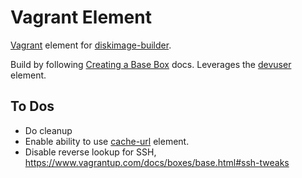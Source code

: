 # Vagrant Element

[Vagrant](https://www.vagrantup.com/) element for [diskimage-builder](https://github.com/openstack/diskimage-builder).

Build by following [Creating a Base Box](https://www.vagrantup.com/docs/boxes/base.html) docs.
Leverages the [devuser](https://github.com/openstack/diskimage-builder/tree/master/diskimage_builder/elements/devuser) element.

## To Dos

* Do cleanup
* Enable ability to use [cache-url](https://github.com/openstack/diskimage-builder/tree/master/diskimage_builder/elements/cache-url) element.
* Disable reverse lookup for SSH, https://www.vagrantup.com/docs/boxes/base.html#ssh-tweaks

